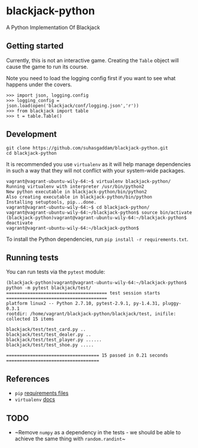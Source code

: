 blackjack-python
================

A Python Implementation Of Blackjack


## Getting started

Currently, this is not an interactive game. Creating the `Table` object will cause the game to run its course.

Note you need to load the logging config first if you want to see what happens under the covers.

    >>> import json, logging.config
    >>> logging_config = json.load(open('blackjack/conf/logging.json','r'))
    >>> from blackjack import table
    >>> t = table.Table()

## Development

    git clone https://github.com/suhasgaddam/blackjack-python.git
    cd blackjack-python

It is recommended you use `virtualenv` as it will help manage dependencies in such a way that they will not conflict with your system-wide packages.

    vagrant@vagrant-ubuntu-wily-64:~$ virtualenv blackjack-python/
    Running virtualenv with interpreter /usr/bin/python2
    New python executable in blackjack-python/bin/python2
    Also creating executable in blackjack-python/bin/python
    Installing setuptools, pip...done.
    vagrant@vagrant-ubuntu-wily-64:~$ cd blackjack-python/
    vagrant@vagrant-ubuntu-wily-64:~/blackjack-python$ source bin/activate
    (blackjack-python)vagrant@vagrant-ubuntu-wily-64:~/blackjack-python$ deactivate
    vagrant@vagrant-ubuntu-wily-64:~/blackjack-python$

To install the Python dependencies, run `pip install -r requirements.txt`. 

## Running tests

You can run tests via the `pytest` module:

    (blackjack-python)vagrant@vagrant-ubuntu-wily-64:~/blackjack-python$ python -m pytest blackjack/test/
    ====================================== test session starts ======================================
    platform linux2 -- Python 2.7.10, pytest-2.9.1, py-1.4.31, pluggy-0.3.1
    rootdir: /home/vagrant/blackjack-python/blackjack/test, inifile:
    collected 15 items
    
    blackjack/test/test_card.py ..
    blackjack/test/test_dealer.py ..
    blackjack/test/test_player.py ......
    blackjack/test/test_shoe.py .....
    
    =================================== 15 passed in 0.21 seconds ===================================

## References

   * `pip` [requirements files](https://pip.pypa.io/en/stable/user_guide/#requirements-files)
   * `virtualenv` [docs](https://virtualenv.pypa.io/en/latest/userguide.html)

## TODO

   * ~Remove `numpy` as a dependency in the tests - we should be able to achieve the same thing with `random.randint`~
